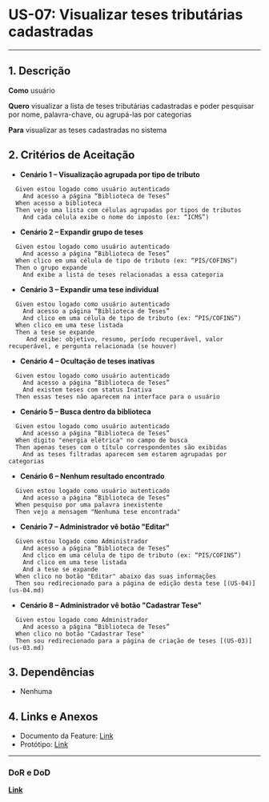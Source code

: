 # US-07: Visualizar teses tributárias cadastradas

---

## 1. Descrição

**Como** usuário

**Quero** visualizar a lista de teses tributárias cadastradas e poder pesquisar por nome, palavra-chave, ou agrupá-las por categorias

**Para** visualizar as teses cadastradas no sistema

## 2. Critérios de Aceitação

- **Cenário 1 – Visualização agrupada por tipo de tributo**

```gherkin
  Given estou logado como usuário autenticado
    And acesso a página “Biblioteca de Teses”
  When acesso a biblioteca
  Then vejo uma lista com células agrupadas por tipos de tributos
    And cada célula exibe o nome do imposto (ex: “ICMS”)
```

- **Cenário 2 – Expandir grupo de teses**

```gherkin
  Given estou logado como usuário autenticado
    And acesso a página “Biblioteca de Teses”
  When clico em uma célula de tipo de tributo (ex: “PIS/COFINS”)
  Then o grupo expande
    And exibe a lista de teses relacionadas a essa categoria
```

- **Cenário 3 – Expandir uma tese individual**

```gherkin
  Given estou logado como usuário autenticado
    And acesso a página “Biblioteca de Teses”
    And clico em uma célula de tipo de tributo (ex: “PIS/COFINS”)
  When clico em uma tese listada
  Then a tese se expande
     And exibe: objetivo, resumo, período recuperável, valor recuperável, e pergunta relacionada (se houver)
```

- **Cenário 4 – Ocultação de teses inativas**

```gherkin
  Given estou logado como usuário autenticado
    And acesso a página “Biblioteca de Teses”
    And existem teses com status Inativa
  Then essas teses não aparecem na interface para o usuário
```

- **Cenário 5 – Busca dentro da biblioteca**

```gherkin
  Given estou logado como usuário autenticado
    And acesso a página “Biblioteca de Teses”
  When digito "energia elétrica" no campo de busca
  Then apenas teses com o título correspondentes são exibidas
    And as teses filtradas aparecem sem estarem agrupadas por categorias
```

- **Cenário 6 – Nenhum resultado encontrado**

```gherkin
  Given estou logado como usuário autenticado
    And acesso a página “Biblioteca de Teses”
  When pesquiso por uma palavra inexistente
  Then vejo a mensagem "Nenhuma tese encontrada"
```

- **Cenário 7 – Administrador vê botão "Editar"**

```gherkin
  Given estou logado como Administrador
    And acesso a página “Biblioteca de Teses”
    And clico em uma célula de tipo de tributo (ex: “PIS/COFINS”)
    And clico em uma tese listada
    And a tese se expande
  When clico no botão "Editar" abaixo das suas informações
  Then sou redirecionado para a página de edição desta tese [(US-04)](us-04.md)
```

- **Cenário 8 – Administrador vê botão "Cadastrar Tese"**

```gherkin
  Given estou logado como Administrador
    And acesso a página “Biblioteca de Teses”
  When clico no botão "Cadastrar Tese"
  Then sou redirecionado para a página de criação de teses [(US-03)](us-03.md)
```

## 3. Dependências

- Nenhuma

## 4. Links e Anexos

- Documento da Feature: [Link](gerenciar-teses-tributarias.md)
- Protótipo: [Link]()

---

### DoR e DoD

**[Link](../../visao-produto/dor-dod.md)**
